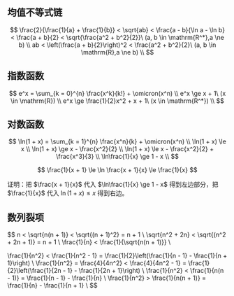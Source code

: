 ## 均值不等式链

$$
\frac{2}{\frac{1}{a} + \frac{1}{b}} < \sqrt{ab} < \frac{a - b}{\ln a - \ln b} < \frac{a + b}{2} < \sqrt{\frac{a^2 + b^2}{2}}\ (a, b \in \mathrm{R^*},a \ne b) \\
ab < \left(\frac{a + b}{2}\right)^2 < \frac{a^2 + b^2}{2}\ (a, b \in \mathrm{R},a \ne b) \\
$$

## 指数函数

$$
e^x = \sum_{k = 0}^{n} \frac{x^k}{k!} + \omicron(x^n) \\
e^x \ge x + 1\ (x \in \mathrm{R}) \\
e^x \ge \frac{1}{2}x^2 + x + 1\ (x \in \mathrm{R^*}) \\
$$

## 对数函数

$$
\ln(1 + x) = \sum_{k = 1}^{n} \frac{x^n}{k} + \omicron(x^n) \\
\ln(1 + x) \le x \\
\ln(1 + x) \ge x - \frac{x^2}{2} \\
\ln(1 + x) \le x - \frac{x^2}{2} + \frac{x^3}{3} \\
\ln\frac{1}{x} \ge 1 - x \\
$$

$$
\frac{1}{x + 1} \le \ln \frac{x + 1}{x} \le \frac{1}{x}
$$

证明：把 $\frac{x + 1}{x}$ 代入 $\ln\frac{1}{x} \ge
 1 - x$ 得到左边部分，把 $\frac{1}{x}$ 代入 $\ln(1 + x) \le x$ 得到右边。

## 数列裂项

$$
n < \sqrt{n(n + 1)} < \sqrt{(n + 1)^2} = n + 1 \\
\sqrt{n^2 + 2n} < \sqrt{(n^2 + 2n + 1)} = n + 1 \\
\frac{1}{n} < \frac{1}{\sqrt{n(n + 1)}} \\

\frac{1}{n^2} < \frac{1}{n^2 - 1} = \frac{1}{2}\left(\frac{1}{n - 1} - \frac{1}{n + 1}\right) \\
\frac{1}{n^2} = \frac{4}{4n^2} < \frac{4}{4n^2 - 1} = \frac{1}{2}\left(\frac{1}{2n - 1} - \frac{1}{2n + 1}\right) \\
\frac{1}{n^2} < \frac{1}{n(n - 1)} = \frac{1}{n - 1} - \frac{1}{n} \\
\frac{1}{n^2} > \frac{1}{n(n + 1)} = \frac{1}{n} - \frac{1}{n + 1} \\
$$